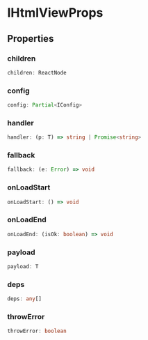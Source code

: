 # IHtmlViewProps

## Properties

### children

```ts
children: ReactNode
```

### config

```ts
config: Partial<IConfig>
```

### handler

```ts
handler: (p: T) => string | Promise<string>
```

### fallback

```ts
fallback: (e: Error) => void
```

### onLoadStart

```ts
onLoadStart: () => void
```

### onLoadEnd

```ts
onLoadEnd: (isOk: boolean) => void
```

### payload

```ts
payload: T
```

### deps

```ts
deps: any[]
```

### throwError

```ts
throwError: boolean
```
